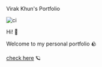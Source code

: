 Virak Khun's Portfolio

![ci](https://github.com/virakkhun/personal-portfolio/actions/workflows/ci.yml/badge.svg)

Hi! 👋

Welcome to my personal portfolio 🪨

[check here](https://virak.me) 🪐
